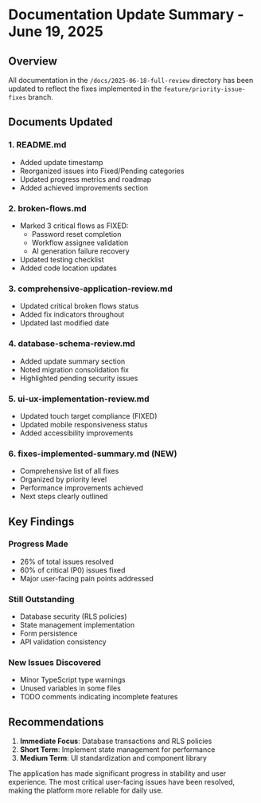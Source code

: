 # Documentation Update Summary - June 19, 2025

## Overview

All documentation in the `/docs/2025-06-18-full-review` directory has been updated to reflect the fixes implemented in the `feature/priority-issue-fixes` branch.

## Documents Updated

### 1. README.md
- Added update timestamp
- Reorganized issues into Fixed/Pending categories
- Updated progress metrics and roadmap
- Added achieved improvements section

### 2. broken-flows.md
- Marked 3 critical flows as FIXED:
  - Password reset completion
  - Workflow assignee validation
  - AI generation failure recovery
- Updated testing checklist
- Added code location updates

### 3. comprehensive-application-review.md
- Updated critical broken flows status
- Added fix indicators throughout
- Updated last modified date

### 4. database-schema-review.md
- Added update summary section
- Noted migration consolidation fix
- Highlighted pending security issues

### 5. ui-ux-implementation-review.md
- Updated touch target compliance (FIXED)
- Updated mobile responsiveness status
- Added accessibility improvements

### 6. fixes-implemented-summary.md (NEW)
- Comprehensive list of all fixes
- Organized by priority level
- Performance improvements achieved
- Next steps clearly outlined

## Key Findings

### Progress Made
- 26% of total issues resolved
- 60% of critical (P0) issues fixed
- Major user-facing pain points addressed

### Still Outstanding
- Database security (RLS policies)
- State management implementation
- Form persistence
- API validation consistency

### New Issues Discovered
- Minor TypeScript type warnings
- Unused variables in some files
- TODO comments indicating incomplete features

## Recommendations

1. **Immediate Focus**: Database transactions and RLS policies
2. **Short Term**: Implement state management for performance
3. **Medium Term**: UI standardization and component library

The application has made significant progress in stability and user experience. The most critical user-facing issues have been resolved, making the platform more reliable for daily use.